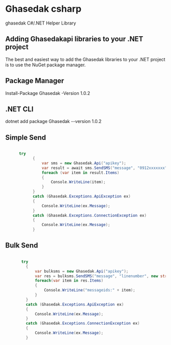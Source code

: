 # Ghasedak csharp

  ghasedak C#/.NET Helper Library 

## Adding Ghasedakapi libraries to your .NET project

  The best and easiest way to add the Ghasedak libraries to your .NET project is to use the NuGet package manager.

## Package Manager
   Install-Package Ghasedak -Version 1.0.2
## .NET CLI 
   dotnet add package Ghasedak --version 1.0.2
   
## Simple Send

```c#

      try
            {
                var sms = new Ghasedak.Api("apikey");
                var result = await sms.SendSMS("message", "0912xxxxxxx");
                foreach (var item in result.Items)
                {
                    Console.WriteLine(item);
                }
            }
            catch (Ghasedak.Exceptions.ApiException ex)
            {
                Console.WriteLine(ex.Message);
            }
            catch (Ghasedak.Exceptions.ConnectionException ex)
            {
                Console.WriteLine(ex.Message);
            }

```

## Bulk Send
   
   ```c#
   
          try
            {
                var bulksms = new Ghasedak.Api("apikey");
                var res = bulksms.SendSMS("message", "linenumber", new string[] { "0912xxxxxxx","0937xxxxxxxx" });
                foreach(var item in res.Items)
                {
                    Console.WriteLine("messageids:" + item);
                }
            }
            catch (Ghasedak.Exceptions.ApiException ex)
            {
                Console.WriteLine(ex.Message);
            }
            catch (Ghasedak.Exceptions.ConnectionException ex)
            {
                Console.WriteLine(ex.Message);
            }

